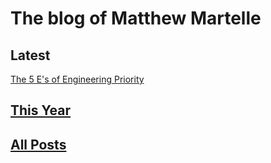 # The blog of Matthew Martelle

## Latest

[The 5 E's of Engineering Priority](/posts/2023/2023-10-24_Five_E's_of_Engineering_Priority.md)

## [This Year](/posts/2023)

## [All Posts](/posts)

